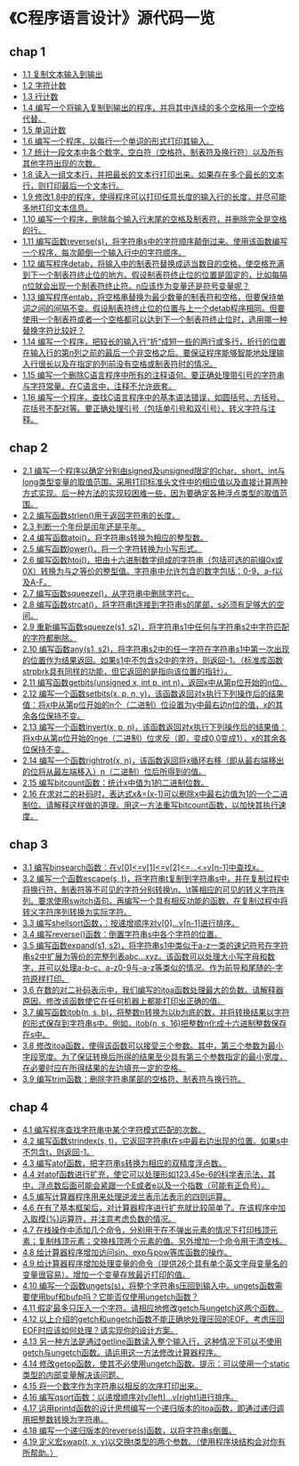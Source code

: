 # 《C程序语言设计》源代码一览
## chap 1
* <a href="https://github.com/hhe0/source-code-of-the-c-programming-language/blob/master/chap%201/01.md">1.1 复制文本输入到输出</a>
* <a href="https://github.com/hhe0/source-code-of-the-c-programming-language/blob/master/chap%201/02.md">1.2 字符计数</a>
* <a href="https://github.com/hhe0/source-code-of-the-c-programming-language/blob/master/chap%201/03.md">1.3 行计数</a>
* <a href="https://github.com/hhe0/source-code-of-the-c-programming-language/blob/master/chap%201/04.md">1.4 编写一个将输入复制到输出的程序，并将其中连续的多个空格用一个空格代替。</a>
* <a href="https://github.com/hhe0/source-code-of-the-c-programming-language/blob/master/chap%201/05.md">1.5 单词计数</a>
* <a href="https://github.com/hhe0/source-code-of-the-c-programming-language/blob/master/chap%201/06.md">1.6 编写一个程序，以每行一个单词的形式打印其输入。</a>
* <a href="https://github.com/hhe0/source-code-of-the-c-programming-language/blob/master/chap%201/07.md">1.7 统计一段文本中各个数字、空白符（空格符、制表符及换行符）以及所有其他字符出现的次数。</a>
* <a href="https://github.com/hhe0/source-code-of-the-c-programming-language/blob/master/chap%201/08.md">1.8 读入一组文本行，并把最长的文本行打印出来。如果存在多个最长的文本行，则打印最后一个文本行。</a>
* <a href="https://github.com/hhe0/source-code-of-the-c-programming-language/blob/master/chap%201/09.md">1.9 修改1.8中的程序，使得程序可以打印任意长度的输入行的长度，并尽可能多地打印文本信息。</a>
* <a href="https://github.com/hhe0/source-code-of-the-c-programming-language/blob/master/chap%201/10.md">1.10 编写一个程序，删除每个输入行末尾的空格及制表符，并删除完全是空格的行。</a>
* <a href="https://github.com/hhe0/source-code-of-the-c-programming-language/blob/master/chap%201/11.md">1.11 编写函数reverse(s)，将字符串s中的字符顺序颠倒过来。使用该函数编写一个程序，每次颠倒一个输入行中的字符顺序。</a>
* <a href="https://github.com/hhe0/source-code-of-the-c-programming-language/blob/master/chap%201/12.md">1.12 编写程序detab，将输入中的制表符替换成适当数目的空格，使空格充满到下一个制表符终止位的地方。假设制表符终止位的位置是固定的，比如每隔n位就会出现一个制表符终止符。n应该作为变量还是符号变量呢？</a>
* <a href="https://github.com/hhe0/source-code-of-the-c-programming-language/blob/master/chap%201/13.md">1.13 编写程序entab，将空格串替换为最少数量的制表符和空格，但要保持单词之间的间隔不变。假设制表符终止位的位置与上一个detab程序相同。但要使用一个制表符或者一个空格都可以达到下一个制表符终止位时，选用哪一种替换字符比较好？</a>
* <a href="https://github.com/hhe0/source-code-of-the-c-programming-language/blob/master/chap%201/14.md">1.14 编写一个程序，把较长的输入行“折”成短一些的两行或多行，折行的位置在输入行的第n列之前的最后一个非空格之后。要保证程序能够智能地处理输入行很长以及在指定的列前没有空格或制表符时的情况。</a>
* <a href="https://github.com/hhe0/source-code-of-the-c-programming-language/blob/master/chap%201/15.md">1.15 编写一个删除C语言程序中所有的注释语句。要正确处理带引号的字符串与字符常量。在C语言中，注释不允许嵌套。</a>
* <a href="https://github.com/hhe0/source-code-of-the-c-programming-language/blob/master/chap%201/16.md">1.16 编写一个程序，查找C语言程序中的基本语法错误，如圆括号、方括号、花括号不配对等。要正确处理引号（包括单引号和双引号）、转义字符与注释。</a>

## chap 2
* <a href="https://github.com/hhe0/source-code-of-the-c-programming-language/blob/master/chap%202/01.md">2.1 编写一个程序以确定分别由signed及unsigned限定的char、short、int与long类型变量的取值范围。采用打印标准头文件中的相应值以及直接计算两种方式实现。后一种方法的实现较困难一些，因为要确定各种浮点类型的取值范围。</a>
* <a href="https://github.com/hhe0/source-code-of-the-c-programming-language/blob/master/chap%202/02.md">2.2 编写函数strlen()用于返回字符串的长度。</a>
* <a href="https://github.com/hhe0/source-code-of-the-c-programming-language/blob/master/chap%202/03.md">2.3 判断一个年份是闰年还是平年。</a>
* <a href="https://github.com/hhe0/source-code-of-the-c-programming-language/blob/master/chap%202/04.md">2.4 编写函数atoi()，将字符串s转换为相应的整型数。</a>
* <a href="https://github.com/hhe0/source-code-of-the-c-programming-language/blob/master/chap%202/05.md">2.5 编写函数lower()，将一个字符转换为小写形式。</a>
* <a href="https://github.com/hhe0/source-code-of-the-c-programming-language/blob/master/chap%202/06.md">2.6 编写函数htoi()，把由十六进制数字组成的字符串（包括可选的前缀0x或0X）转换为与之等价的整型值。字符串中允许包含的数字包括：0-9、a-f以及A-F。</a>
* <a href="https://github.com/hhe0/source-code-of-the-c-programming-language/blob/master/chap%202/07.md">2.7 编写函数squeeze()，从字符串中删除字符c。</a>
* <a href="https://github.com/hhe0/source-code-of-the-c-programming-language/blob/master/chap%202/08.md">2.8 编写函数strcat()，将字符串t连接到字符串s的尾部，s必须有足够大的空间。</a>
* <a href="https://github.com/hhe0/source-code-of-the-c-programming-language/blob/master/chap%202/09.md">2.9 重新编写函数squeeze(s1, s2)，将字符串s1中任何与字符串s2中字符匹配的字符都删除。</a>
* <a href="https://github.com/hhe0/source-code-of-the-c-programming-language/blob/master/chap%202/10.md">2.10 编写函数any(s1, s2)，将字符串s2中的任一字符在字符串s1中第一次出现的位置作为结果返回。如果s1中不包含s2中的字符，则返回-1。（标准库函数strpbrk具有同样的功能，但它返回的是指向该位置的指针）。</a>
* <a href="https://github.com/hhe0/source-code-of-the-c-programming-language/blob/master/chap%202/11.md">2.11 编写函数getbits(unsigned x, int p, int n)，返回x中从第p位开始的n位。</a>
* <a href="https://github.com/hhe0/source-code-of-the-c-programming-language/blob/master/chap%202/12.md">2.12 编写一个函数setbits(x, p, n, y)，该函数返回对x执行下列操作后的结果值：将x中从第p位开始的n个（二进制）位设置为y中最右边n位的值，x的其余各位保持不变。</a>
* <a href="https://github.com/hhe0/source-code-of-the-c-programming-language/blob/master/chap%202/13.md">2.13 编写一个函数invert(x, p, n)，该函数返回对x执行下列操作后的结果值：将x中从第p位开始的nge（二进制）位求反（即，变成0,0变成1），x的其余各位保持不变。</a>
* <a href="https://github.com/hhe0/source-code-of-the-c-programming-language/blob/master/chap%202/14.md">2.14 编写一个函数rightrot(x, n)，该函数返回将x循环右移（即从最右端移出的位将从最左端移入）n（二进制）位后所得到的值。</a>
* <a href="https://github.com/hhe0/source-code-of-the-c-programming-language/blob/master/chap%202/15.md">2.15 编写bitcount函数：统计x中值为1的二进制位数。</a>
* <a href="https://github.com/hhe0/source-code-of-the-c-programming-language/blob/master/chap%202/16.md">2.16 在求对二的补码时，表达式x&=(x-1)可以删除x中最右边值为1的一个二进制位。请解释这样做的道理。用这一方法重写bitcount函数，以加快其执行速度。</a>

## chap 3
* <a href="https://github.com/hhe0/source-code-of-the-c-programming-language/blob/master/chap%203/01.md">3.1 编写binsearch函数：在v[0]<=v[1]<=v[2]<=...<=v[n-1]中查找x。</a>
* <a href="https://github.com/hhe0/source-code-of-the-c-programming-language/blob/master/chap%203/02.md">3.2 编写一个函数escape(s, t)，将字符串t复制到字符串s中，并在复制过程中将换行符、制表符等不可见的字符分别转换\n、\t等相应的可见的转义字符序列。要求使用switch语句。再编写一个具有相反功能的函数，在复制过程中将转义字符序列转换为实际字符。</a>
* <a href="https://github.com/hhe0/source-code-of-the-c-programming-language/blob/master/chap%203/03.md">3.3 编写shellsort函数，：按递增顺序对v[0]...v[n-1]进行排序。</a>
* <a href="https://github.com/hhe0/source-code-of-the-c-programming-language/blob/master/chap%203/04.md">3.4 编写reverse()函数：倒置字符串s中各个字符的位置。</a>
* <a href="https://github.com/hhe0/source-code-of-the-c-programming-language/blob/master/chap%203/05.md">3.5 编写函数expand(s1, s2)，将字符串s1中类似于a-z一类的速记符号在字符串s2中扩展为等价的完整列表abc...xyz。该函数可以处理大小写字母和数字，并可以处理a-b-c、a-z0-9与-a-z等类似的情况。作为前导和尾随的-字符原样打印。</a>
* <a href="https://github.com/hhe0/source-code-of-the-c-programming-language/blob/master/chap%203/06.md">3.6 在数的对二补码表示中，我们编写的itoa函数处理最大的负数。请解释器原因。修改该函数使它在任何机器上都能打印出正确的值。</a>
* <a href="https://github.com/hhe0/source-code-of-the-c-programming-language/blob/master/chap%203/07.md">3.7 编写函数itob(n, s, b)，将整数n转换为以b为底的数，并将转换结果以字符的形式保存到字符串s中。例如，itob(n, s, 16)把整数n化成十六进制整数保存在s中。</a>
* <a href="https://github.com/hhe0/source-code-of-the-c-programming-language/blob/master/chap%203/08.md">3.8 修改itoa函数，使得该函数可以接受三个参数。其中，第三个参数为最小字段宽度。为了保证转换后所得的结果至少具有第三个参数指定的最小宽度，在必要时应在所得结果的左边填充一定的空格。</a>
* <a href="https://github.com/hhe0/source-code-of-the-c-programming-language/blob/master/chap%203/09.md">3.9 编写trim函数：删除字符串尾部的空格符、制表符与换行符。</a>

## chap 4
* <a href="https://github.com/hhe0/source-code-of-the-c-programming-language/blob/master/chap%204/01.md">4.1 编写程序查找字符串中某个字符模式匹配的次数。</a>
* <a href="https://github.com/hhe0/source-code-of-the-c-programming-language/blob/master/chap%204/02.md">4.2 编写函数strindex(s, t)，它返回字符串t在s中最右边出现的位置。如果s中不包含t，则返回-1。</a>
* <a href="https://github.com/hhe0/source-code-of-the-c-programming-language/blob/master/chap%204/03.md">4.3 编写atof函数，把字符串s转换为相应的双精度浮点数。</a>
* <a href="https://github.com/hhe0/source-code-of-the-c-programming-language/blob/master/chap%204/04.md">4.4 对atof函数进行扩充，使它可以处理形如123.45e-6的科学表示法，其中，浮点数后面可能会紧跟一个E或者e以及一个指数（可能有正负号）。</a>
* <a href="https://github.com/hhe0/source-code-of-the-c-programming-language/blob/master/chap%204/05.md">4.5 编写计算器程序用来处理逆波兰表示法表示的四则运算。</a>
* <a href="https://github.com/hhe0/source-code-of-the-c-programming-language/blob/master/chap%204/06.md">4.6 在有了基本框架后，对计算器程序进行扩充就比较简单了。在该程序中加入取模(%)运算符，并注意考虑负数的情况。</a>
* <a href="https://github.com/hhe0/source-code-of-the-c-programming-language/blob/master/chap%204/07.md">4.7 在栈操作中添加几个命令，分别用于在不弹出元素的情况下打印栈顶元素；复制栈顶元素；交换栈顶两个元素的值。另外增加一个命令用于清空栈。</a>
* <a href="https://github.com/hhe0/source-code-of-the-c-programming-language/blob/master/chap%204/08.md">4.8 给计算器程序增加访问sin、exp与pow等库函数的操作。</a>
* <a href="https://github.com/hhe0/source-code-of-the-c-programming-language/blob/master/chap%204/09.md">4.9 给计算器程序增加处理变量的命令（提供26个具有单个英文字母变量名的变量很容易）。增加一个变量存放最近打印的值。</a>
* <a href="https://github.com/hhe0/source-code-of-the-c-programming-language/blob/master/chap%204/10.md">4.10 编写一个函数ungets(s)，将整个字符串s压回到输入中。ungets函数需要使用buf和bufp吗？它能否仅使用ungetch函数？</a>
* <a href="https://github.com/hhe0/source-code-of-the-c-programming-language/blob/master/chap%204/11.md">4.11 假定最多只压入一个字符。请相应地修改getch与ungetch这两个函数。</a>
* <a href="https://github.com/hhe0/source-code-of-the-c-programming-language/blob/master/chap%204/12.md">4.12 以上介绍的getch和ungetch函数不能正确地处理压回的EOF。考虑压回EOF时应该如何处理？请实现你的设计方案。</a>
* <a href="https://github.com/hhe0/source-code-of-the-c-programming-language/blob/master/chap%204/13.md">4.13 另一种方法是通过getline函数读入整个输入行，这种情况下可以不使用getch与ungetch函数。请运用这一方法修改计算器程序。</a>
* <a href="https://github.com/hhe0/source-code-of-the-c-programming-language/blob/master/chap%204/14.md">4.14 修改getop函数，使其不必使用ungetch函数。提示：可以使用一个static类型的内部变量解决该问题。</a>
* <a href="https://github.com/hhe0/source-code-of-the-c-programming-language/blob/master/chap%204/15.md">4.15 将一个数字作为字符串以相反的次序打印出来。</a>
* <a href="https://github.com/hhe0/source-code-of-the-c-programming-language/blob/master/chap%204/16.md">4.16 编写qsort函数：以递增顺序对v[left]...v[right]进行排序。</a>
* <a href="https://github.com/hhe0/source-code-of-the-c-programming-language/blob/master/chap%204/17.md">4.17 运用printd函数的设计思想编写一个递归版本的itoa函数，即通过递归调用把整数转换为字符串。</a>
* <a href="https://github.com/hhe0/source-code-of-the-c-programming-language/blob/master/chap%204/18.md">4.18 编写一个递归版本的reverse(s)函数，以将字符串s倒置。</a>
* <a href="https://github.com/hhe0/source-code-of-the-c-programming-language/blob/master/chap%204/19.md">4.19 定义宏swap(t, x, y)以交换t类型的两个参数。（使用程序块结构会对你有所帮助。）</a>
